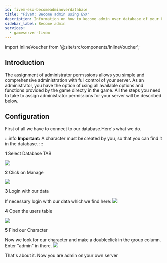 ```yaml
---
id: fivem-esx-becomeadminoverdatabase
title: "FiveM: Become admin using ESX"
description: Information on how to become admin over database of your FiveM server with ESX from ZAP-Hosting - ZAP-Hosting.com documentation
sidebar_label: Become admin
services:
  - gameserver-fivem
---
```


import InlineVoucher from '@site/src/components/InlineVoucher';

## Introduction
The assignment of administrator permissions allows you simple and comprehensive administration with full control of your server. As an administrator, you have the option of using all available options and functions provided by the game directly in the game. All the steps you need to take to assign administrator permissions for your server will be described below. 
<InlineVoucher />

## Configuration

First of all we have to connect to our database.Here's what we do.

:::info
**Important:** A character must be created by you, so that you can find it in the database.
:::


**1** Select Database TAB

![](https://screensaver01.zap-hosting.com/index.php/s/cCweqBDBZ623iNF/preview)

**2** Click on Manage

![](https://screensaver01.zap-hosting.com/index.php/s/CEsFgpjYHZ26QSj/preview)

**3** Login with our data

If necessary login with our data which we find here:
![](https://screensaver01.zap-hosting.com/index.php/s/6bktDHRRJqTNEHM/preview)

**4** Open the users table

![](https://screensaver01.zap-hosting.com/index.php/s/Js9ngeei9xQEm48/preview)

**5** Find our Character

Now we look for our character and make a doubleclick in the group column.
Enter "admin" in there.
![](https://screensaver01.zap-hosting.com/index.php/s/GjdTo5GxkgX26BA/preview)

That's about it. Now you are admin on your own server

<InlineVoucher />
